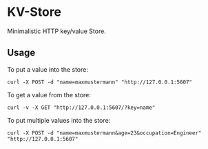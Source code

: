 # KV-Store

Minimalistic HTTP key/value Store.

## Usage

To put a value into the store:

    curl -X POST -d "name=maxmustermann" "http://127.0.0.1:5607"

To get a value from the store:

    curl -v -X GET "http://127.0.0.1:5607/?key=name"

To put multiple values into the store:

    curl -X POST -d "name=maxmustermann&age=23&occupation=Engineer" "http://127.0.0.1:5607"